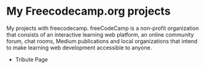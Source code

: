 # My Freecodecamp.org projects

My projects with freecodecamp. freeCodeCamp is a non-profit organization that consists of an interactive learning web platform, an online community forum, chat rooms, Medium publications and local organizations that intend to make learning web development accessible to anyone.

- Tribute Page
